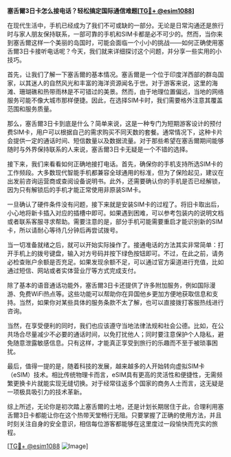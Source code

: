 **塞舌爾3日卡怎么接电话？轻松搞定国际通信难题[[TG💪+ @esim1088](https://t.me/s/esim1088)]**

在现代生活中，手机已经成为了我们不可或缺的一部分。无论是日常沟通还是旅行时与家人朋友保持联系，一部可靠的手机和SIM卡都是必不可少的。然而，当你来到塞舌爾这样一个美丽的岛国时，可能会面临一个小小的挑战——如何正确使用塞舌爾3日卡接听电话呢？今天，我们就来详细探讨这个问题，并分享一些实用的小技巧。

首先，让我们了解一下塞舌爾的基本情况。塞舌爾是一个位于印度洋西部的群岛国家，以其迷人的自然风光和丰富的海洋资源闻名于世。对于游客来说，这里的海滩、珊瑚礁和热带雨林是不可错过的美景。然而，由于地理位置偏远，当地的网络服务可能不像大城市那样便捷。因此，在选择SIM卡时，我们需要格外注意其覆盖范围和服务质量。

那么，塞舌爾3日卡到底是什么？简单来说，这是一种专门为短期游客设计的预付费SIM卡，用户可以根据自己的需求购买不同天数的套餐。通常情况下，这种卡片会提供一定的通话时间、短信数量以及数据流量。对于那些希望在塞舌爾期间能够随时与外界保持联系的人来说，塞舌爾3日卡无疑是一个不错的选择。

接下来，我们来看看如何正确地接打电话。首先，确保你的手机支持所选SIM卡的工作频段。大多数现代智能手机都兼容全球通用的标准，但为了保险起见，建议在出发前咨询运营商或查阅设备说明书。此外，还需要确认你的手机是否已经解锁，因为只有解锁后的手机才能正常使用非原装SIM卡。

一旦确认了硬件条件没有问题，接下来就是安装SIM卡的过程了。将旧卡取出后，小心地将新卡插入对应的插槽中即可。如果遇到困难，可以参考包装内的说明文档或者联系客服寻求帮助。需要注意的是，部分手机可能需要重启才能识别新的SIM卡，所以请耐心等待几分钟后再尝试拨号。

当一切准备就绪之后，就可以开始实际操作了。接通电话的方法其实非常简单：打开手机上的拨号键盘，输入对方号码并按下绿色按钮即可。不过，在此之前，请务必检查账户余额是否充足。如果发现余额不足，可以通过官方渠道进行充值，比如通过短信、网站或者实体营业厅等方式完成支付。

除了基本的语音通话功能外，塞舌爾3日卡还提供了许多附加服务，例如国际漫游、免费WiFi热点等。这些功能可以帮助你在异国他乡更加方便地获取信息和支持。当然，如果你对某些具体的服务条款不太了解，也可以直接拨打客服热线进行咨询。

当然，在享受便利的同时，我们也应该遵守当地法律法规和社会公德。比如，在公共场合尽量减少不必要的通话时间，以免打扰他人；同时要注意保护个人隐私，避免随意泄露敏感信息。只有这样，才能真正享受到旅行的乐趣而不至于被琐事困扰。

最后，值得一提的是，随着科技的发展，越来越多的人开始转向虚拟SIM卡（eSIM）技术。相比传统物理卡而言，eSIM具有更高的灵活性和便捷性，无需频繁更换卡片就能实现无缝切换。对于经常往返多个国家的商务人士而言，这无疑是一项极具吸引力的技术革新。

综上所述，无论你是初次踏上塞舌爾的土地，还是计划长期居住于此，合理利用塞舌爾3日卡都能让你在这个热带天堂畅行无阻。只要掌握了正确的使用方法，并且时刻关注自身的安全意识，相信每位游客都能够在这里度过一段愉快而充实的旅程。

[[TG💪+ @esim1088](https://t.me/s/esim1088) ![Image](https://i.postimg.cc/4NQfJmqS/Snipaste-2025-05-13-00-14-12.png)]